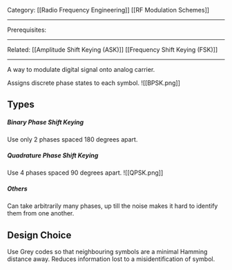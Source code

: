 Category: [[Radio Frequency Engineering]] [[RF Modulation Schemes]]
___
Prerequisites: 
___
Related: [[Amplitude Shift Keying (ASK)]] [[Frequency Shift Keying (FSK)]]
___
A way to modulate digital signal onto analog carrier. 

Assigns discrete phase states to each symbol. 
![[BPSK.png]]
## Types
##### Binary Phase Shift Keying
Use only 2 phases spaced 180 degrees apart. 
##### Quadrature Phase Shift Keying
Use 4 phases spaced 90 degrees apart. 
![[QPSK.png]]
##### Others
Can take arbitrarily many phases, up till the noise makes it hard to identify them from one another. 
## Design Choice
Use Grey codes so that neighbouring symbols are a minimal Hamming distance away. Reduces information lost to a misidentification of symbol. 

